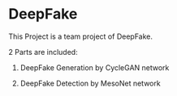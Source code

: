# DeepFake

This Project is a team project of DeepFake.

2 Parts are included:

1. DeepFake Generation by CycleGAN network

2. DeepFake Detection by MesoNet network
